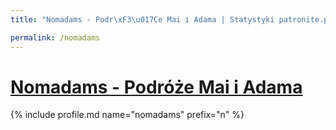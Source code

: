 ```yaml
---
title: "Nomadams - Podr\xF3\u017Ce Mai i Adama | Statystyki patronite.pl | Patromierz"

permalink: /nomadams
---
```


# [Nomadams - Podróże Mai i Adama](https://patronite.pl/nomadams)

{% include profile.md name="nomadams" prefix="n" %}
